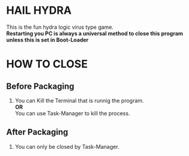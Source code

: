 # HAIL HYDRA

This is the fun hydra logic virus type game.  
**Restarting you PC is always a universal method to close this program unless this is set in Boot-Loader**

# HOW TO CLOSE

## Before Packaging

1. You can Kill the Terminal that is runnig the program.  
    **OR**  
    You can use Task-Manager to kill the process.

## After Packaging
  
1. You can only be closed by Task-Manager.
